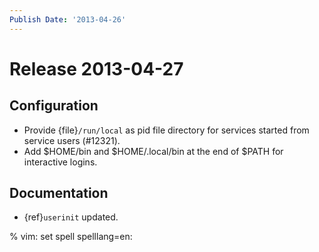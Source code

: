 ```yaml
---
Publish Date: '2013-04-26'
---
```


# Release 2013-04-27

## Configuration

- Provide {file}`/run/local` as pid file directory for services started from
  service users (#12321).
- Add \$HOME/bin and \$HOME/.local/bin at the end of \$PATH for interactive logins.

## Documentation

- {ref}`userinit` updated.

% vim: set spell spelllang=en:
